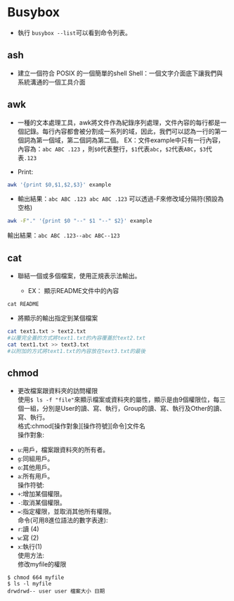 # Busybox
* 執行 `busybox --list`可以看到命令列表。

## ash
* 建立一個符合 POSIX 的一個簡單的shell
Shell：一個文字介面底下讓我們與系統溝通的一個工具介面

 

## awk
* 一種的文本處理工具，awk將文件作為紀錄序列處理，文件內容的每行都是一個記錄。每行內容都會被分割成一系列的域，因此，我們可以認為一行的第一個詞為第一個域，第二個詞為第二個。
EX：文件example中只有一行內容，內容為：```abc ABC .123``` ，則```$0```代表整行，```$1```代表```abc```，```$2```代表```ABC```，```$3```代表```.123```
 
* Print:
```sh 
awk '{print $0,$1,$2,$3}' example
```

* 輸出結果：`abc ABC .123 abc ABC .123`
可以透過-F來修改域分隔符(預設為空格)
```sh 
awk -F"." '{print $0 "--" $1 "--" $2}' example
```
輸出結果：`abc ABC .123--abc ABC--123`

## cat
* 聯結一個或多個檔案，使用正規表示法輸出。

    * EX：
顯示README文件中的內容

`cat README`
* 將顯示的輸出指定到某個檔案
```sh
cat text1.txt > text2.txt
#以覆完全蓋的方式將text1.txt的內容覆蓋於text2.txt
cat text1.txt >> text3.txt
#以附加的方式將text1.txt的內容放在text3.txt的最後
```

## chmod
* 更改檔案跟資料夾的訪問權限      
使用`$ ls -f "file"`來顯示檔案或資料夾的屬性，顯示是由9個權限位，每三個一組，分別是User的讀、寫、執行，Group的讀、寫、執行及Other的讀、寫、執行。  
格式:chmod[操作對象][操作符號][命令]文件名    
操作對象:    
- `u`:用戶，檔案跟資料夾的所有者。  
- `g`:同組用戶。  
- `o`:其他用戶。  
- `a`:所有用戶。  
操作符號:  
- `+`:增加某個權限。  
- `-`:取消某個權限。  
- `=`:指定權限，並取消其他所有權限。  
命令(可用8進位語法的數字表達):  
- `r`:讀 (4)
- `w`:寫 (2)
- `x`:執行(1)  
使用方法:  
修改myfile的權限  
```
$ chmod 664 myfile  
$ ls -l myfile  
drwdrwd-- user user 檔案大小 日期
```


